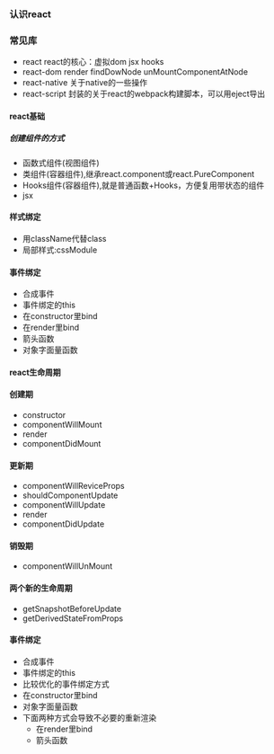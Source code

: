 ### 认识react

### 常见库
- react
react的核心：虚拟dom jsx hooks
- react-dom
render findDowNode unMountComponentAtNode
- react-native
关于native的一些操作
- react-script
封装的关于react的webpack构建脚本，可以用eject导出

#### react基础
##### 创建组件的方式
- 函数式组件(视图组件)
- 类组件(容器组件),继承react.component或react.PureComponent
- Hooks组件(容器组件),就是普通函数+Hooks，方便复用带状态的组件
- jsx

#### 样式绑定
- 用className代替class
- 局部样式:cssModule

#### 事件绑定
- 合成事件
- 事件绑定的this
 - 在constructor里bind
 - 在render里bind
 - 箭头函数
 - 对象字面量函数

 #### react生命周期
 #### 创建期
 - constructor
 - componentWillMount
 - render
 - componentDidMount

 #### 更新期
 - componentWillReviceProps
 - shouldComponentUpdate
 - componentWillUpdate
 - render
 - componentDidUpdate

 #### 销毁期
 - componentWillUnMount

 #### 两个新的生命周期
 - getSnapshotBeforeUpdate
 - getDerivedStateFromProps

 #### 事件绑定
 - 合成事件
 - 事件绑定的this
  - 比较优化的事件绑定方式
   - 在constructor里bind
   - 对象字面量函数
  - 下面两种方式会导致不必要的重新渲染
    - 在render里bind
    - 箭头函数
